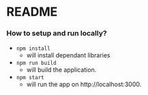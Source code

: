 # README #

### How to setup and run locally? ###

* ```npm install```
    + will install dependant libraries
* ```npm run build```
    + will build the application.
* ```npm start```
    + will run the app on http://localhost:3000.